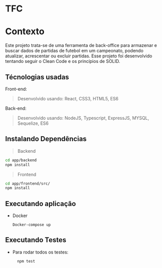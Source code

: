 # TFC

# Contexto
Este projeto trata-se de uma ferramenta de back-office para armazenar e buscar dados de partidas de futebol em um campeonato, podendo atualizar, acrescentar ou excluir partidas. Esse projeto foi desenvolvido tentando seguir o Clean Code e os princípios de SOLID.

## Técnologias usadas

Front-end:
> Desenvolvido usando: React, CSS3, HTML5, ES6

Back-end:
> Desenvolvido usando: NodeJS, Typescript, ExpressJS, MYSQL, Sequelize, ES6


## Instalando Dependências

> Backend
```bash
cd app/backend 
npm install
``` 
> Frontend
```bash
cd app/frontend/src/
npm install
``` 
## Executando aplicação

* Docker
  ```
  Docker-compose up
  ```

## Executando Testes

* Para rodar todos os testes:

  ```
    npm test
  ```
